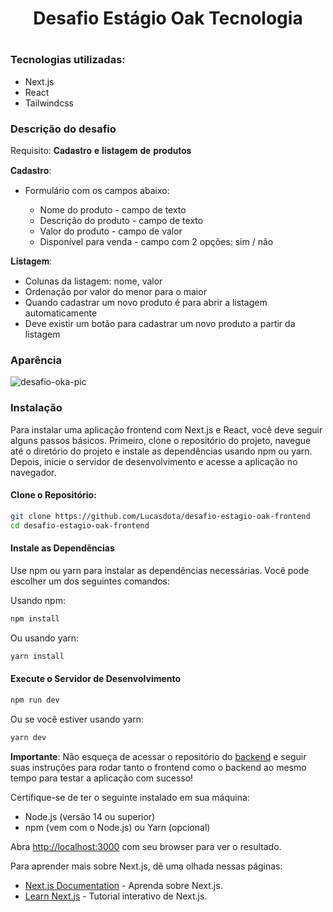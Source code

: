 <h1 align="center">
  Desafio Estágio Oak Tecnologia
<h1/>

### Tecnologias utilizadas:
- Next.js
- React
- Tailwindcss

### Descrição do desafio
Requisito: 𝐂𝐚𝐝𝐚𝐬𝐭𝐫𝐨 𝐞 𝐥𝐢𝐬𝐭𝐚𝐠𝐞𝐦 𝐝𝐞 𝐩𝐫𝐨𝐝𝐮𝐭𝐨𝐬

𝐂𝐚𝐝𝐚𝐬𝐭𝐫𝐨:

- Formulário com os campos abaixo:

  - Nome do produto - campo de texto
  - Descrição do produto - campo de texto
  - Valor do produto - campo de valor
  - Disponível para venda - campo com 2 opções: sim / não

𝐋𝐢𝐬𝐭𝐚𝐠𝐞𝐦:

- Colunas da listagem: nome, valor
- Ordenação por valor do menor para o maior
- Quando cadastrar um novo produto é para abrir a listagem automaticamente
- Deve existir um botão para cadastrar um novo produto a partir da listagem

### Aparência
![desafio-oka-pic](https://github.com/user-attachments/assets/37d47214-fd1e-40c7-b90c-0c83db33b50c)

### Instalação

Para instalar uma aplicação frontend com Next.js e React, você deve seguir alguns passos básicos. Primeiro, clone o repositório do projeto, navegue até o diretório do projeto e instale as dependências usando npm ou yarn. Depois, inicie o servidor de desenvolvimento e acesse a aplicação no navegador.

#### Clone o Repositório:
```bash
git clone https://github.com/Lucasdota/desafio-estagio-oak-frontend
cd desafio-estagio-oak-frontend
```

#### Instale as Dependências 
Use npm ou yarn para instalar as dependências necessárias. 
Você pode escolher um dos seguintes comandos:

Usando npm:

```bash
npm install
```

Ou usando yarn:
```bash
yarn install
```

#### Execute o Servidor de Desenvolvimento
```bash
npm run dev
```

Ou se você estiver usando yarn:
```bash
yarn dev
```

**Importante**: Não esqueça de acessar o repositório do [backend](https://github.com/Lucasdota/desafio-estagio-oak-backend) e seguir suas instruções para rodar tanto o frontend como o backend ao mesmo tempo para testar a aplicação com sucesso!

Certifique-se de ter o seguinte instalado em sua máquina:

- Node.js (versão 14 ou superior)
- npm (vem com o Node.js) ou Yarn (opcional)

Abra [http://localhost:3000](http://localhost:3000) com seu browser para ver o resultado.

Para aprender mais sobre Next.js, dê uma olhada nessas páginas:

- [Next.js Documentation](https://nextjs.org/docs) - Aprenda sobre Next.js.
- [Learn Next.js](https://nextjs.org/learn) - Tutorial interativo de Next.js.
